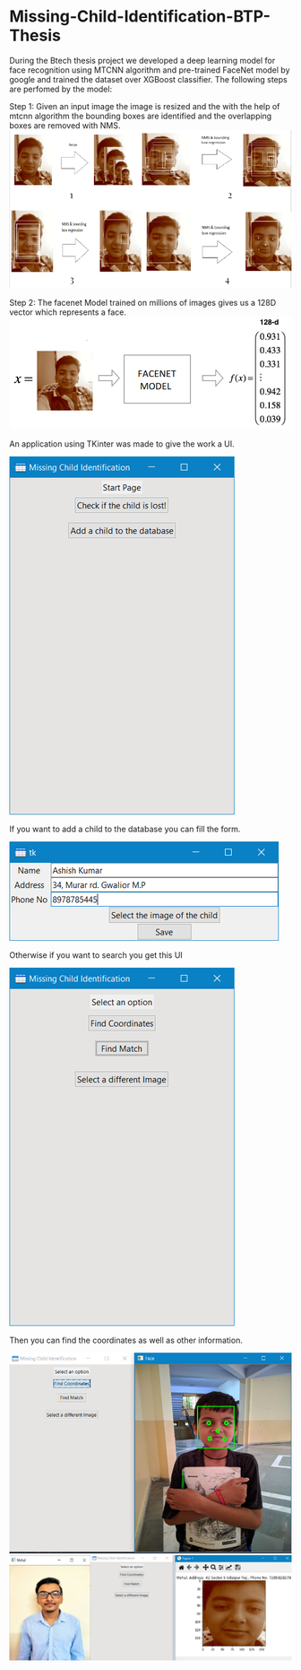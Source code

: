 # Missing-Child-Identification-BTP-Thesis
During the Btech thesis project we developed a deep learning model for face recognition using MTCNN algorithm and pre-trained FaceNet model by google and trained the dataset over XGBoost classifier.
The following steps are perfomed by the model:

Step 1: Given an input image the image is resized and the with the help of mtcnn algorithm the bounding boxes are identified and the overlapping boxes are removed with NMS.
![](images/img1.PNG)

Step 2: The facenet Model trained on millions of images gives us a 128D vector which represents a face.
![](images/img2.PNG)

An application using TKinter was made to give the work a UI.

![](images/img3.PNG)

If you want to add a child to the database you can fill the form.

![](images/img6.PNG)

Otherwise if you want to search you get this UI

![](images/img4.PNG)

Then you can find the coordinates as well as other information.

![](images/img5.PNG)
![](images/img7.png)
